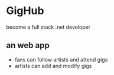 # GigHub
become a full stack .net developer

## an web app
- fans can follow artists and attend gigs
- artists can add and modify gigs
